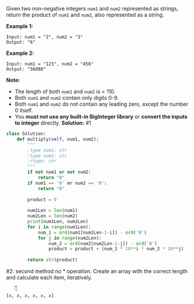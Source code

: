 Given two non-negative integers `num1` and `num2` represented as strings, return the product of `num1` and `num2`, also represented as a string.

**Example 1:**
```
Input: num1 = "2", num2 = "3"
Output: "6"
```
**Example 2:**
```
Input: num1 = "123", num2 = "456"
Output: "56088"
```
**Note:**
- The length of both `num1` and `num2` is < 110.
- Both `num1` and `num2` contain only digits 0-9.
- Both `num1` and `num2` do not contain any leading zero, except the number 0 itself.
- You **must not use any built-in BigInteger library** or **convert the inputs to integer** directly.
**Solution:**
#1
```python
class Solution:
    def multiply(self, num1, num2):
        """
        :type num1: str
        :type num2: str
        :rtype: str
        """
        if not num1 or not num2:
            return "0"
        if num1 == '0' or num2 == '0':
            return "0"
        
        product = 0
        
        num1Len = len(num1)
        num2Len = len(num2)
        print(num1Len, num2Len)
        for i in range(num1Len):
            num_1 = ord(num1[num1Len-1-i]) - ord('0')
            for j in range(num2Len):
                num_2 = ord(num2[num2Len-1-j]) - ord('0')
                product = product + (num_1 * 10**i * num_2 * 10**j)
                
        return str(product)
```
#2: second method
no * operation. Create an array with the correct length and calculate each item, iteratively.
``` 
   👇
[x, x, x, x, x, x]
```
